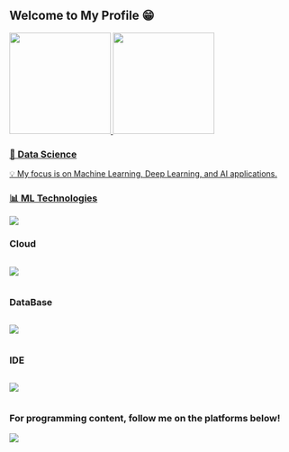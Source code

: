 ## Welcome to My Profile 😁

<div>
   <a href="https://github.com/leonardojfrenner">
   <img height="180em" src="https://github-readme-stats.vercel.app/api?username=leonardojfrenner&show_icons=true&theme=tokyonight&include_all_commits=true&count_private=true"/>
   <img height="180em" src="https://github-readme-stats.vercel.app/api/top-langs/?username=leonardojfrenner&layout=compact&langs_count=6&theme=tokyonight"/>
</div>

 ### 🤖 Data Science
 💡 My focus is on Machine Learning, Deep Learning, and AI applications.

  ### 📊 ML Technologies
<p align="left"> <a href="https://skillicons.dev"> <img src="https://skillicons.dev/icons?i=python,r,tensorflow,pytorch,scikit-learn,jupyter" /> </a> </p>

 ### Cloud
<p style="display: inline-block">
  <a href="https://skillicons.dev">
    <img src="https://skillicons.dev/icons?i=git,docker,terraform,linux,aws,azure,gcp" />
  </a>
</p>


 ### DataBase
<p style="display: inline-block">
  <a href="https://skillicons.dev">
    <img src="https://skillicons.dev/icons?i=postgres,mysql,mongodb" />
  </a>
</p>

 ### IDE
<p style="display: inline-block">
  <a href="https://skillicons.dev">
    <img src="https://skillicons.dev/icons?i=eclipse,idea,visualstudio,vscode,androidstudio" />
  </a>
</p>

  ### For programming content, follow me on the platforms below!
 
<div> 
  <a href="https://www.linkedin.com/in/leonardo-josé" target="_blank"><img src="https://img.shields.io/badge/-LinkedIn-%230077B5?style=for-the-badge&logo=linkedin&logoColor=white" target="_blank"></a> 
</div>
